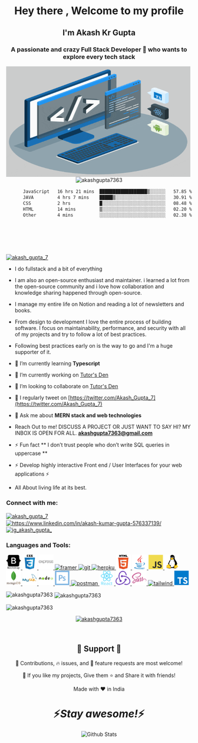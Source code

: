 <h1 align="center">Hey there <img width="50" src="https://github.com/NoobMahbub/NoobMahbub/blob/main/Wave.gif" alt=""/>, Welcome to my profile</h1>
<h2 align="center">I'm Akash Kr Gupta</h2>
<h3 align="center">A passionate and crazy Full Stack Developer 🚀 who wants to explore every tech stack</h3>
<img  align="left" alt="Coding" width="500" height="300" src="https://github.com/akashgupta7363/akashgupta7363/blob/main/techstack.gif?raw=true" style="margin-right: 30px" >
<br/>

<p align="center"> <img src="https://komarev.com/ghpvc/?username=akashgupta7363&label=Profile%20views&color=0e75b6&style=flat" alt="akashgupta7363" /> </p>

<div align="right" width="100" height="700" >
  <!--START_SECTION:waka-->

```text
JavaScript   16 hrs 21 mins  ██████████████████▒░░░░░░   57.85 %
JAVA         4 hrs 7 mins    █████▒░░░░░░░░░░░░░░░░░░░   30.91 %
CSS          2 hrs           █░░░░░░░░░░░░░░░░░░░░░░░░   08.48 %
HTML         14 mins         ▒░░░░░░░░░░░░░░░░░░░░░░░░   02.20 %
Other        4 mins          ░░░░░░░░░░░░░░░░░░░░░░░░░   02.38 %
```

<!--END_SECTION:waka-->

  </div>
  <br /><br /><br /><br />


<br />

<div align="left"> <a href="https://twitter.com/akash_gupta_7" target="blank"><img src="https://img.shields.io/twitter/follow/akash_gupta_7?logo=twitter&style=for-the-badge" alt="akash_gupta_7" /></a> </div>



-  I do fullstack and a bit of everything
-  I am also an open-source enthusiast and maintainer. i learned a lot from the open-source community and i love how collaboration and knowledge sharing happened through open-source.
- I manage my entire life on Notion and reading a lot of newsletters and books. 
- From design to development I love the entire process of building software. I focus on maintainability, performance, and security with all of my projects and try to follow a lot of best practices. 
- Following best practices early on is the way to go and I'm a huge supporter of it.
- 🌱 I’m currently learning **Typescript**
- 🔭 I’m currently working on [Tutor's Den](https://github.com/akashgupta7363/Tutor-s-Den)

- 👯 I’m looking to collaborate on [Tutor's Den](https://github.com/akashgupta7363/Tutor-s-Den)

- 📝 I regularly tweet on [https://twitter.com/Akash_Gupta_7](https://twitter.com/Akash_Gupta_7)

- 💬 Ask me about **MERN stack and web technologies**

- Reach Out to me! DISCUSS A PROJECT OR JUST WANT TO SAY HI? MY INBOX IS OPEN FOR ALL. **akashgupta7363@gmail.com**

- ⚡ Fun fact  **  I don’t trust people who don’t write SQL queries in uppercase  **
- ⚡ Develop highly interactive Front end / User Interfaces for your web applications ⚡ 
- All About living life at its best.


<h3 align="left">Connect with me:</h3>
<p align="left">
<a href="https://twitter.com/akash_gupta_7" target="blank"><img align="center" src="https://raw.githubusercontent.com/rahuldkjain/github-profile-readme-generator/master/src/images/icons/Social/twitter.svg" alt="akash_gupta_7" height="30" width="40" /></a>
<a href="https://linkedin.com/in/https://www.linkedin.com/in/akash-kumar-gupta-576337139/" target="blank"><img align="center" src="https://raw.githubusercontent.com/rahuldkjain/github-profile-readme-generator/master/src/images/icons/Social/linked-in-alt.svg" alt="https://www.linkedin.com/in/akash-kumar-gupta-576337139/" height="30" width="40" /></a>
<a href="https://instagram.com/ig_akash_gupta_" target="blank"><img align="center" src="https://raw.githubusercontent.com/rahuldkjain/github-profile-readme-generator/master/src/images/icons/Social/instagram.svg" alt="ig_akash_gupta_" height="30" width="40" /></a>
</p>

<h3 align="left">Languages and Tools:</h3>
<p align="left"> <a href="https://getbootstrap.com" target="_blank" rel="noreferrer"> <img src="https://raw.githubusercontent.com/devicons/devicon/master/icons/bootstrap/bootstrap-plain-wordmark.svg" alt="bootstrap" width="40" height="40"/>
   </a>  <a href="https://www.w3schools.com/css/" target="_blank" rel="noreferrer"> <img src="https://raw.githubusercontent.com/devicons/devicon/master/icons/css3/css3-original-wordmark.svg" alt="css3" width="40" height="40"/> </a> <a href="https://expressjs.com" target="_blank" rel="noreferrer"> <img src="https://raw.githubusercontent.com/devicons/devicon/master/icons/express/express-original-wordmark.svg" alt="express" width="40" height="40"/> </a>  <a href="https://www.framer.com/" target="_blank" rel="noreferrer"> <img src="https://www.vectorlogo.zone/logos/framer/framer-icon.svg" alt="framer" width="40" height="40"/> </a> <a href="https://git-scm.com/" target="_blank" rel="noreferrer"> <img src="https://www.vectorlogo.zone/logos/git-scm/git-scm-icon.svg" alt="git" width="40" height="40"/> </a> <a href="https://heroku.com" target="_blank" rel="noreferrer"> <img src="https://www.vectorlogo.zone/logos/heroku/heroku-icon.svg" alt="heroku" width="40" height="40"/> </a> <a href="https://www.w3.org/html/" target="_blank" rel="noreferrer"> <img src="https://raw.githubusercontent.com/devicons/devicon/master/icons/html5/html5-original-wordmark.svg" alt="html5" width="40" height="40"/> </a> <a href="https://www.java.com" target="_blank" rel="noreferrer"> <img src="https://raw.githubusercontent.com/devicons/devicon/master/icons/java/java-original.svg" alt="java" width="40" height="40"/> </a> <a href="https://developer.mozilla.org/en-US/docs/Web/JavaScript" target="_blank" rel="noreferrer"> <img src="https://raw.githubusercontent.com/devicons/devicon/master/icons/javascript/javascript-original.svg" alt="javascript" width="40" height="40"/> </a> <a href="https://www.linux.org/" target="_blank" rel="noreferrer"> <img src="https://raw.githubusercontent.com/devicons/devicon/master/icons/linux/linux-original.svg" alt="linux" width="40" height="40"/> </a> <a href="https://www.mongodb.com/" target="_blank" rel="noreferrer"> <img src="https://raw.githubusercontent.com/devicons/devicon/master/icons/mongodb/mongodb-original-wordmark.svg" alt="mongodb" width="40" height="40"/> </a> <a href="https://www.mysql.com/" target="_blank" rel="noreferrer"> <img src="https://raw.githubusercontent.com/devicons/devicon/master/icons/mysql/mysql-original-wordmark.svg" alt="mysql" width="40" height="40"/> </a> <a href="https://nodejs.org" target="_blank" rel="noreferrer"> <img src="https://raw.githubusercontent.com/devicons/devicon/master/icons/nodejs/nodejs-original-wordmark.svg" alt="nodejs" width="40" height="40"/> </a> <a href="https://www.photoshop.com/en" target="_blank" rel="noreferrer"> <img src="https://raw.githubusercontent.com/devicons/devicon/master/icons/photoshop/photoshop-line.svg" alt="photoshop" width="40" height="40"/> </a> <a href="https://postman.com" target="_blank" rel="noreferrer"> <img src="https://www.vectorlogo.zone/logos/getpostman/getpostman-icon.svg" alt="postman" width="40" height="40"/> </a> <a href="https://reactjs.org/" target="_blank" rel="noreferrer"> <img src="https://raw.githubusercontent.com/devicons/devicon/master/icons/react/react-original-wordmark.svg" alt="react" width="40" height="40"/> </a> <a href="https://redux.js.org" target="_blank" rel="noreferrer"> <img src="https://raw.githubusercontent.com/devicons/devicon/master/icons/redux/redux-original.svg" alt="redux" width="40" height="40"/> </a> <a href="https://sass-lang.com" target="_blank" rel="noreferrer"> <img src="https://raw.githubusercontent.com/devicons/devicon/master/icons/sass/sass-original.svg" alt="sass" width="40" height="40"/> </a> <a href="https://tailwindcss.com/" target="_blank" rel="noreferrer"> <img src="https://www.vectorlogo.zone/logos/tailwindcss/tailwindcss-icon.svg" alt="tailwind" width="40" height="40"/> </a> <a href="https://www.typescriptlang.org/" target="_blank" rel="noreferrer"> <img src="https://raw.githubusercontent.com/devicons/devicon/master/icons/typescript/typescript-original.svg" alt="typescript" width="40" height="40"/> </a> </p>

<p><img align="left" src="https://github-readme-stats.vercel.app/api/top-langs?username=akashgupta7363&show_icons=true&locale=en&layout=compact" alt="akashgupta7363" /></p>

<p>&nbsp;<img align="center" src="https://github-readme-stats.vercel.app/api?username=akashgupta7363&show_icons=true&locale=en" alt="akashgupta7363" /></p>

<p><img align="center" src="https://github-readme-streak-stats.herokuapp.com/?user=akashgupta7363&" alt="akashgupta7363" /></p>

<p align="center"> <a href="https://github.com/ryo-ma/github-profile-trophy"><img src="https://github-profile-trophy.vercel.app/?username=akashgupta7363" alt="akashgupta7363" /></a> </p>

<br />

<h2 align="center">🤝 Support 🤝</h2>

<p align="center">🎀 Contributions, 🔥 issues, and 🥮 feature requests are most welcome!</p>

<p align="center">💙 If you like my projects, Give them ⭐ and Share it with friends!</p>
</p>
<p align="center">Made with ❤️ in India</p>

<h1 align='center'>⚡️<i>Stay awesome!</i>⚡️</h1>

<p align="center">
        <img src="https://raw.githubusercontent.com/mayhemantt/mayhemantt/Update/svg/Bottom.svg" alt="Github Stats" />
</p>
